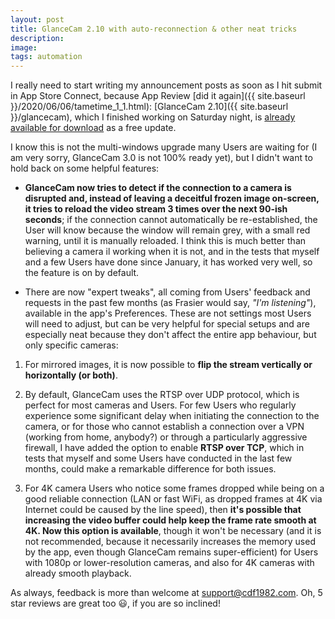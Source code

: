 ```yaml
---
layout: post
title: GlanceCam 2.10 with auto-reconnection & other neat tricks
description:
image:
tags: automation
---
```

I really need to start writing my announcement posts as soon as I hit submit in App Store Connect, because App Review [did it again]({{ site.baseurl }}/2020/06/06/tametime_1_1.html): [GlanceCam 2.10]({{ site.baseurl }}/glancecam), which I finished working on Saturday night, is [already available for download](https://itunes.apple.com/us/app/glancecam-ip-webcam-viewer/id1360797896?l=it&ls=1&mt=12) as a free update.

I know this is not the multi-windows upgrade many Users are waiting for (I am very sorry, GlanceCam 3.0 is not 100% ready yet), but I didn't want to hold back on some helpful features:

- **GlanceCam now tries to detect if the connection to a camera is disrupted and, instead of leaving a deceitful frozen image on-screen, it tries to reload the video stream 3 times over the next 90-ish seconds**; if the connection cannot automatically be re-established, the User will know because the window will remain grey, with a small red warning, until it is manually reloaded. I think this is much better than believing a camera il working when it is not, and in the tests that myself and a few Users have done since January, it has worked very well, so the feature is on by default.

- There are now "expert tweaks", all coming from Users' feedback and requests in the past few months (as Frasier would say, _"I'm listening"_), available in the app's Preferences. These are not settings most Users will need to adjust, but can be very helpful for special setups and are especially neat because they don't affect the entire app behaviour, but only specific cameras:

1. For mirrored images, it is now possible to **flip the stream vertically or horizontally (or both)**.

2. By default, GlanceCam uses the RTSP over UDP protocol, which is perfect for most cameras and Users. For few Users who regularly experience some significant delay when initiating the connection to the camera, or for those who cannot establish a connection over a VPN (working from home, anybody?) or through a particularly aggressive firewall, I have added the option to enable **RTSP over TCP**, which in tests that myself and some Users have conducted in the last few months, could make a remarkable difference for both issues.

3. For 4K camera Users who notice some frames dropped while being on a good reliable connection (LAN or fast WiFi, as dropped frames at 4K via Internet could be caused by the line speed), then **it's possible that increasing the video buffer could help keep the frame rate smooth at 4K. Now this option is available**, though it won't be necessary (and it is not recommended, because it necessarily increases the memory used by the app, even though GlanceCam remains super-efficient) for Users with 1080p or lower-resolution cameras, and also for 4K cameras with already smooth playback.

As always, feedback is more than welcome at [support@cdf1982.com](mailto:support@cdf1982.com). Oh, 5 star reviews are great too 😃, if you are so inclined!